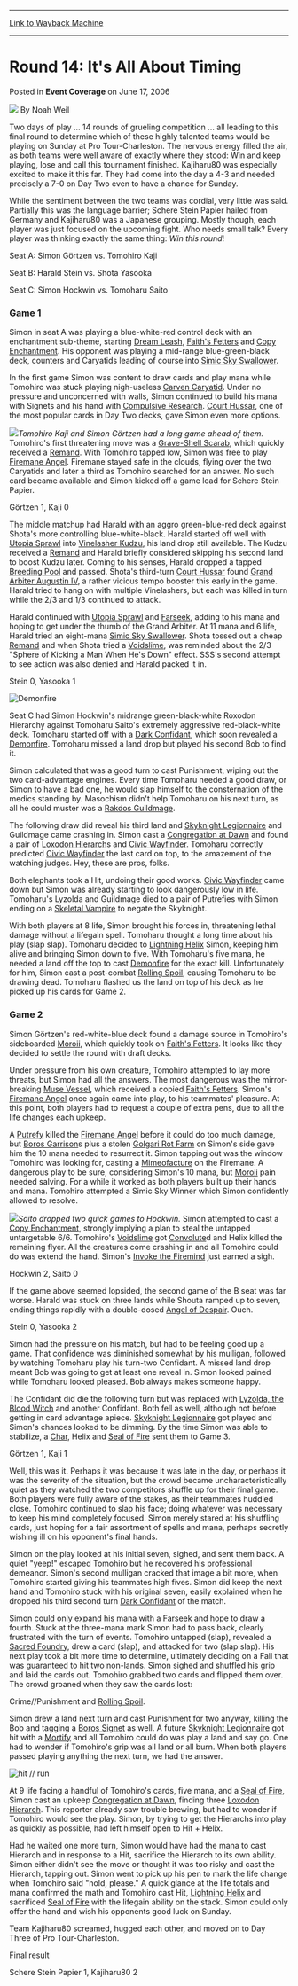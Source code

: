 
---
[Link to Wayback Machine](https://web.archive.org/web/20220525025718/https://magic.wizards.com/en/articles/archive/event-coverage/round-14-its-all-about-timing-2006-06-17)

[_metadata_:author]:- "Noah Weil"
[_metadata_:description]:- "Two days of play … 14 rounds of grueling competition … all leading to this final round to determine which of these highly talented teams would be playing on Sunday at Pro Tour-Charleston. The nervous energy filled the air, as both teams were well aware of exactly where they stood: Win and keep playing, lose and call this tournament finished. Kajiharu80 was especially excited"
[_metadata_:generator]:- "Drupal 7 (http://drupal.org)"
[_metadata_:node]:- "541966"
[_metadata_:publish_date]:- "2006-06-17"
[_metadata_:source]:- "div-main-content"
[_metadata_:title]:- "Round 14: It's All About Timing"
[_metadata_:wayback_capture_timestamp]:- "2022-05-25 02:57:18"
[_metadata_:wayback_raw_url]:- "https://web.archive.org/web/20220525025718id_/https://magic.wizards.com/en/articles/archive/event-coverage/round-14-its-all-about-timing-2006-06-17"
[_metadata_:wayback_url]:- "https://magic.wizards.com/en/articles/archive/event-coverage/round-14-its-all-about-timing-2006-06-17"
---


Round 14: It's All About Timing
===============================



 Posted in **Event Coverage**
 on June 17, 2006 






![](https://media.magic.wizards.com/styles/auth_small/public/generic-avatar-150_113.png)
By Noah Weil











Two days of play … 14 rounds of grueling competition … all leading to this final round to determine which of these highly talented teams would be playing on Sunday at Pro Tour-Charleston. The nervous energy filled the air, as both teams were well aware of exactly where they stood: Win and keep playing, lose and call this tournament finished. Kajiharu80 was especially excited to make it this far. They had come into the day a 4-3 and needed precisely a 7-0 on Day Two even to have a chance for Sunday.


While the sentiment between the two teams was cordial, very little was said. Partially this was the language barrier; Schere Stein Papier hailed from Germany and Kajiharu80 was a Japanese grouping. Mostly though, each player was just focused on the upcoming fight. Who needs small talk? Every player was thinking exactly the same thing: *Win this round*!


Seat A: Simon Görtzen vs. Tomohiro Kaji  

Seat B: Harald Stein vs. Shota Yasooka  

Seat C: Simon Hockwin vs. Tomoharu Saito


### Game 1


Simon in seat A was playing a blue-white-red control deck with an enchantment sub-theme, starting [Dream Leash](https://gatherer.wizards.com/Pages/Card/Details.aspx?name=Dream+Leash), [Faith's Fetters](https://gatherer.wizards.com/Pages/Card/Details.aspx?name=Faith%27s+Fetters) and [Copy Enchantment](https://gatherer.wizards.com/Pages/Card/Details.aspx?name=Copy+Enchantment). His opponent was playing a mid-range blue-green-black deck, counters and Caryatids leading of course into [Simic Sky Swallower](https://gatherer.wizards.com/Pages/Card/Details.aspx?name=Simic+Sky+Swallower).


In the first game Simon was content to draw cards and play mana while Tomohiro was stuck playing nigh-useless [Carven Caryatid](https://gatherer.wizards.com/Pages/Card/Details.aspx?name=Carven+Caryatid). Under no pressure and unconcerned with walls, Simon continued to build his mana with Signets and his hand with [Compulsive Research](https://gatherer.wizards.com/Pages/Card/Details.aspx?name=Compulsive+Research). [Court Hussar](https://gatherer.wizards.com/Pages/Card/Details.aspx?name=Court+Hussar), one of the most popular cards in Day Two decks, gave Simon even more options.


![](https://media.magic.wizards.com/image_legacy_migration/sideboard/images/ptcha06/fm14_kaji.jpg)*Tomohiro Kaji and Simon Görtzen had a long game ahead of them.*
Tomohiro's first threatening move was a [Grave-Shell Scarab](https://gatherer.wizards.com/Pages/Card/Details.aspx?name=Grave-Shell+Scarab), which quickly received a [Remand](https://gatherer.wizards.com/Pages/Card/Details.aspx?name=Remand). With Tomohiro tapped low, Simon was free to play [Firemane Angel](https://gatherer.wizards.com/Pages/Card/Details.aspx?name=Firemane+Angel). Firemane stayed safe in the clouds, flying over the two Caryatids and later a third as Tomohiro searched for an answer. No such card became available and Simon kicked off a game lead for Schere Stein Papier.


Görtzen 1, Kaji 0


The middle matchup had Harald with an aggro green-blue-red deck against Shota's more controlling blue-white-black. Harald started off well with [Utopia Sprawl](https://gatherer.wizards.com/Pages/Card/Details.aspx?name=Utopia+Sprawl) into [Vinelasher Kudzu](https://gatherer.wizards.com/Pages/Card/Details.aspx?name=Vinelasher+Kudzu), his land drop still available. The Kudzu received a [Remand](https://gatherer.wizards.com/Pages/Card/Details.aspx?name=Remand) and Harald briefly considered skipping his second land to boost Kudzu later. Coming to his senses, Harald dropped a tapped [Breeding Pool](https://gatherer.wizards.com/Pages/Card/Details.aspx?name=Breeding+Pool) and passed. Shota's third-turn [Court Hussar](https://gatherer.wizards.com/Pages/Card/Details.aspx?name=Court+Hussar) found [Grand Arbiter Augustin IV](https://gatherer.wizards.com/Pages/Card/Details.aspx?name=Grand+Arbiter+Augustin+IV), a rather vicious tempo booster this early in the game. Harald tried to hang on with multiple Vinelashers, but each was killed in turn while the 2/3 and 1/3 continued to attack.


Harald continued with [Utopia Sprawl](https://gatherer.wizards.com/Pages/Card/Details.aspx?name=Utopia+Sprawl) and [Farseek](https://gatherer.wizards.com/Pages/Card/Details.aspx?name=Farseek), adding to his mana and hoping to get under the thumb of the Grand Arbiter. At 11 mana and 6 life, Harald tried an eight-mana [Simic Sky Swallower](https://gatherer.wizards.com/Pages/Card/Details.aspx?name=Simic+Sky+Swallower). Shota tossed out a cheap [Remand](https://gatherer.wizards.com/Pages/Card/Details.aspx?name=Remand) and when Shota tried a [Voidslime](https://gatherer.wizards.com/Pages/Card/Details.aspx?name=Voidslime), was reminded about the 2/3 "Sphere of Kicking a Man When He's Down" effect. SSS's second attempt to see action was also denied and Harald packed it in.


Stein 0, Yasooka 1



![Demonfire](http://gatherer.wizards.com/Handlers/Image.ashx?type=card&name=Demonfire)

Seat C had Simon Hockwin's midrange green-black-white Roxodon Hierarchy against Tomoharu Saito's extremely aggressive red-black-white deck. Tomoharu started off with a [Dark Confidant](https://gatherer.wizards.com/Pages/Card/Details.aspx?name=Dark+Confidant), which soon revealed a [Demonfire](https://gatherer.wizards.com/Pages/Card/Details.aspx?name=Demonfire). Tomoharu missed a land drop but played his second Bob to find it.


Simon calculated that was a good turn to cast Punishment, wiping out the two card-advantage engines. Every time Tomoharu needed a good draw, or Simon to have a bad one, he would slap himself to the consternation of the medics standing by. Masochism didn't help Tomoharu on his next turn, as all he could muster was a [Rakdos Guildmage](https://gatherer.wizards.com/Pages/Card/Details.aspx?name=Rakdos+Guildmage).


The following draw did reveal his third land and [Skyknight Legionnaire](https://gatherer.wizards.com/Pages/Card/Details.aspx?name=Skyknight+Legionnaire) and Guildmage came crashing in. Simon cast a [Congregation at Dawn](https://gatherer.wizards.com/Pages/Card/Details.aspx?name=Congregation+at+Dawn) and found a pair of [Loxodon Hierarch](https://gatherer.wizards.com/Pages/Card/Details.aspx?name=Loxodon+Hierarch)s and [Civic Wayfinder](https://gatherer.wizards.com/Pages/Card/Details.aspx?name=Civic+Wayfinder). Tomoharu correctly predicted [Civic Wayfinder](https://gatherer.wizards.com/Pages/Card/Details.aspx?name=Civic+Wayfinder) the last card on top, to the amazement of the watching judges. Hey, these are pros, folks.


Both elephants took a Hit, undoing their good works. [Civic Wayfinder](https://gatherer.wizards.com/Pages/Card/Details.aspx?name=Civic+Wayfinder) came down but Simon was already starting to look dangerously low in life. Tomoharu's Lyzolda and Guildmage died to a pair of Putrefies with Simon ending on a [Skeletal Vampire](https://gatherer.wizards.com/Pages/Card/Details.aspx?name=Skeletal+Vampire) to negate the Skyknight.


With both players at 8 life, Simon brought his forces in, threatening lethal damage without a lifegain spell. Tomoharu thought a long time about his play (slap slap). Tomoharu decided to [Lightning Helix](https://gatherer.wizards.com/Pages/Card/Details.aspx?name=Lightning+Helix) Simon, keeping him alive and bringing Simon down to five. With Tomoharu's five mana, he needed a land off the top to cast [Demonfire](https://gatherer.wizards.com/Pages/Card/Details.aspx?name=Demonfire) for the exact kill. Unfortunately for him, Simon cast a post-combat [Rolling Spoil](https://gatherer.wizards.com/Pages/Card/Details.aspx?name=Rolling+Spoil), causing Tomoharu to be drawing dead. Tomoharu flashed us the land on top of his deck as he picked up his cards for Game 2.


### Game 2


Simon Görtzen's red-white-blue deck found a damage source in Tomohiro's sideboarded [Moroii](https://gatherer.wizards.com/Pages/Card/Details.aspx?name=Moroii), which quickly took on [Faith's Fetters](https://gatherer.wizards.com/Pages/Card/Details.aspx?name=Faith%27s+Fetters). It looks like they decided to settle the round with draft decks.


Under pressure from his own creature, Tomohiro attempted to lay more threats, but Simon had all the answers. The most dangerous was the mirror-breaking [Muse Vessel](https://gatherer.wizards.com/Pages/Card/Details.aspx?name=Muse+Vessel), which received a copied [Faith's Fetters](https://gatherer.wizards.com/Pages/Card/Details.aspx?name=Faith%27s+Fetters). Simon's [Firemane Angel](https://gatherer.wizards.com/Pages/Card/Details.aspx?name=Firemane+Angel) once again came into play, to his teammates' pleasure. At this point, both players had to request a couple of extra pens, due to all the life changes each upkeep.


A [Putrefy](https://gatherer.wizards.com/Pages/Card/Details.aspx?name=Putrefy) killed the [Firemane Angel](https://gatherer.wizards.com/Pages/Card/Details.aspx?name=Firemane+Angel) before it could do too much damage, but [Boros Garrison](https://gatherer.wizards.com/Pages/Card/Details.aspx?name=Boros+Garrison)s plus a stolen [Golgari Rot Farm](https://gatherer.wizards.com/Pages/Card/Details.aspx?name=Golgari+Rot+Farm) on Simon's side gave him the 10 mana needed to resurrect it. Simon tapping out was the window Tomohiro was looking for, casting a [Mimeofacture](https://gatherer.wizards.com/Pages/Card/Details.aspx?name=Mimeofacture) on the Firemane. A dangerous play to be sure, considering Simon's 10 mana, but [Moroii](https://gatherer.wizards.com/Pages/Card/Details.aspx?name=Moroii) pain needed salving. For a while it worked as both players built up their hands and mana. Tomohiro attempted a Simic Sky Winner which Simon confidently allowed to resolve.


![](https://media.magic.wizards.com/image_legacy_migration/sideboard/images/ptcha06/fm14_saito.jpg)*Saito dropped two quick games to Hockwin.*
Simon attempted to cast a [Copy Enchantment](https://gatherer.wizards.com/Pages/Card/Details.aspx?name=Copy+Enchantment), strongly implying a plan to steal the untapped untargetable 6/6. Tomohiro's [Voidslime](https://gatherer.wizards.com/Pages/Card/Details.aspx?name=Voidslime) got [Convolute](https://gatherer.wizards.com/Pages/Card/Details.aspx?name=Convolute)d and Helix killed the remaining flyer. All the creatures come crashing in and all Tomohiro could do was extend the hand. Simon's [Invoke the Firemind](https://gatherer.wizards.com/Pages/Card/Details.aspx?name=Invoke+the+Firemind) just earned a sigh.


Hockwin 2, Saito 0


If the game above seemed lopsided, the second game of the B seat was far worse. Harald was stuck on three lands while Shouta ramped up to seven, ending things rapidly with a double-dosed [Angel of Despair](https://gatherer.wizards.com/Pages/Card/Details.aspx?name=Angel+of+Despair). Ouch.


Stein 0, Yasooka 2


Simon had the pressure on his match, but had to be feeling good up a game. That confidence was diminished somewhat by his mulligan, followed by watching Tomoharu play his turn-two Confidant. A missed land drop meant Bob was going to get at least one reveal in. Simon looked pained while Tomoharu looked pleased. Bob always makes someone happy.


The Confidant did die the following turn but was replaced with [Lyzolda, the Blood Witch](https://gatherer.wizards.com/Pages/Card/Details.aspx?name=Lyzolda%2C+the+Blood+Witch) and another Confidant. Both fell as well, although not before getting in card advantage apiece. [Skyknight Legionnaire](https://gatherer.wizards.com/Pages/Card/Details.aspx?name=Skyknight+Legionnaire) got played and Simon's chances looked to be dimming. By the time Simon was able to stabilize, a [Char](https://gatherer.wizards.com/Pages/Card/Details.aspx?name=Char), Helix and [Seal of Fire](https://gatherer.wizards.com/Pages/Card/Details.aspx?name=Seal+of+Fire) sent them to Game 3.


Görtzen 1, Kaji 1


Well, this was it. Perhaps it was because it was late in the day, or perhaps it was the severity of the situation, but the crowd became uncharacteristically quiet as they watched the two competitors shuffle up for their final game. Both players were fully aware of the stakes, as their teammates huddled close. Tomohiro continued to slap his face; doing whatever was necessary to keep his mind completely focused. Simon merely stared at his shuffling cards, just hoping for a fair assortment of spells and mana, perhaps secretly wishing ill on his opponent's final hands.


Simon on the play looked at his initial seven, sighed, and sent them back. A quiet "yeep!" escaped Tomohiro but he recovered his professional demeanor. Simon's second mulligan cracked that image a bit more, when Tomohiro started giving his teammates high fives. Simon did keep the next hand and Tomohiro stuck with his original seven, easily explained when he dropped his third second turn [Dark Confidant](https://gatherer.wizards.com/Pages/Card/Details.aspx?name=Dark+Confidant) of the match.


Simon could only expand his mana with a [Farseek](https://gatherer.wizards.com/Pages/Card/Details.aspx?name=Farseek) and hope to draw a fourth. Stuck at the three-mana mark Simon had to pass back, clearly frustrated with the turn of events. Tomohiro untapped (slap), revealed a [Sacred Foundry](https://gatherer.wizards.com/Pages/Card/Details.aspx?name=Sacred+Foundry), drew a card (slap), and attacked for two (slap slap). His next play took a bit more time to determine, ultimately deciding on a Fall that was guaranteed to hit two non-lands. Simon sighed and shuffled his grip and laid the cards out. Tomohiro grabbed two cards and flipped them over. The crowd groaned when they saw the cards lost:


Crime//Punishment and [Rolling Spoil](https://gatherer.wizards.com/Pages/Card/Details.aspx?name=Rolling+Spoil).


Simon drew a land next turn and cast Punishment for two anyway, killing the Bob and tagging a [Boros Signet](https://gatherer.wizards.com/Pages/Card/Details.aspx?name=Boros+Signet) as well. A future [Skyknight Legionnaire](https://gatherer.wizards.com/Pages/Card/Details.aspx?name=Skyknight+Legionnaire) got hit with a [Mortify](https://gatherer.wizards.com/Pages/Card/Details.aspx?name=Mortify) and all Tomohiro could do was play a land and say go. One had to wonder if Tomohiro's grip was all land or all burn. When both players passed playing anything the next turn, we had the answer.



![hit // run](http://gatherer.wizards.com/Handlers/Image.ashx?type=card&name=hit+%2F%2F+run)

At 9 life facing a handful of Tomohiro's cards, five mana, and a [Seal of Fire](https://gatherer.wizards.com/Pages/Card/Details.aspx?name=Seal+of+Fire), Simon cast an upkeep [Congregation at Dawn](https://gatherer.wizards.com/Pages/Card/Details.aspx?name=Congregation+at+Dawn), finding three [Loxodon Hierarch](https://gatherer.wizards.com/Pages/Card/Details.aspx?name=Loxodon+Hierarch). This reporter already saw trouble brewing, but had to wonder if Tomohiro would see the play. Simon, by trying to get the Hierarchs into play as quickly as possible, had left himself open to Hit + Helix.


Had he waited one more turn, Simon would have had the mana to cast Hierarch and in response to a Hit, sacrifice the Hierarch to its own ability. Simon either didn't see the move or thought it was too risky and cast the Hierarch, tapping out. Simon went to pick up his pen to mark the life change when Tomohiro said "hold, please." A quick glance at the life totals and mana confirmed the math and Tomohiro cast Hit, [Lightning Helix](https://gatherer.wizards.com/Pages/Card/Details.aspx?name=Lightning+Helix) and sacrificed [Seal of Fire](https://gatherer.wizards.com/Pages/Card/Details.aspx?name=Seal+of+Fire) with the lifegain ability on the stack. Simon could only offer the hand and wish his opponents good luck on Sunday.


Team Kajiharu80 screamed, hugged each other, and moved on to Day Three of Pro Tour-Charleston.


Final result  

Schere Stein Papier 1, Kajiharu80 2








